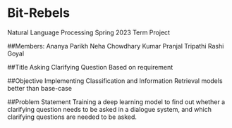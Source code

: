 # Bit-Rebels
Natural Language Processing Spring 2023 Term Project

##Members:
Ananya Parikh
Neha Chowdhary
Kumar Pranjal Tripathi
Rashi Goyal

##Title
Asking Clarifying Question Based on requirement

##Objective
Implementing Classification and Information Retrieval models better than base-case

##Problem Statement
Training a deep learning model to find out whether a clarifying question needs to be asked in a dialogue system, and which clarifying questions are needed to be asked.

